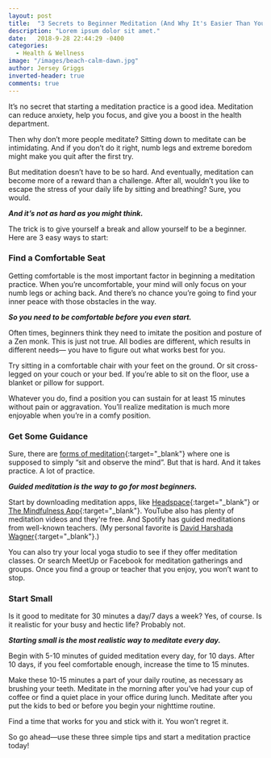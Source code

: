 ```yaml
---
layout: post
title:  "3 Secrets to Beginner Meditation (And Why It's Easier Than You Think)"
description: "Lorem ipsum dolor sit amet."
date:   2018-9-28 22:44:29 -0400
categories:
  - Health & Wellness
image: "/images/beach-calm-dawn.jpg"
author: Jersey Griggs
inverted-header: true
comments: true
---
```


It’s no secret that starting a meditation practice is a good idea. Meditation can reduce anxiety, help you focus, and give you a  boost in the health department.

Then why don’t more people meditate? Sitting down to meditate can be intimidating. And if you don’t do it right, numb legs and extreme boredom might make you quit after the first try.

But meditation doesn’t have to be so hard. And eventually, meditation can become more of a reward than a challenge. After all, wouldn’t you like to escape the stress of your daily life by sitting and breathing? Sure, you would.

***And it’s not as hard as you might think.***

The trick is to give yourself a break and allow yourself to be a beginner. Here are 3 easy ways to start:

### Find a Comfortable Seat

Getting comfortable is the most important factor in beginning a meditation practice. When you’re uncomfortable, your mind will only focus on your numb legs or aching back. And there’s no chance you’re going to find your inner peace with those obstacles in the way.

***So you need to be comfortable before you even start.***

Often times, beginners think they need to imitate the position and posture of a Zen monk. This is just not true. All bodies are different, which results in different needs— you have to figure out what works best for you.

Try sitting in a comfortable chair with your feet on the ground. Or sit cross-legged on your couch or your bed. If you’re able to sit on the floor, use a blanket or pillow for support.

Whatever you do, find a position you can sustain for at least 15 minutes without pain or aggravation. You’ll realize meditation is much more enjoyable when you’re in a comfy position.

### Get Some Guidance

Sure, there are [forms of meditation](https://www.dhamma.org/en-US/index){:target="_blank"} where one is supposed to simply “sit and observe the mind”. But that is hard. And it takes practice. A lot of practice.

***Guided meditation is the way to go for most beginners.***


Start by downloading meditation apps, like [Headspace](https://www.headspace.com/headspace-meditation-app){:target="_blank"} or  [The Mindfulness App](https://themindfulnessapp.com/){:target="_blank"}. YouTube also has plenty of meditation videos and they're free. And Spotify has guided meditations from well-known teachers. (My personal favorite is [David Harshada Wagner](http://davidhwagner.com/){:target="_blank"}.)

You can also try your local yoga studio to see if they offer meditation classes. Or search MeetUp or Facebook for meditation gatherings and groups. Once you find a group or teacher that you enjoy, you won’t want to stop.

### Start Small

Is it good to meditate for 30 minutes a day/7 days a week? Yes, of course. Is it realistic for your busy and hectic life? Probably not.

***Starting small is the most realistic way to meditate every day.***

Begin with 5-10 minutes of guided meditation every day, for 10 days. After 10 days, if you feel comfortable enough, increase the time to 15 minutes.

Make these 10-15 minutes a part of your daily routine, as necessary as brushing your teeth. Meditate in the morning after you’ve had your cup of coffee or find a quiet place in your office during lunch. Meditate after you put the kids to bed or before you begin your nighttime routine.

Find a time that works for you and stick with it. You won’t regret it.


So go ahead—use these three simple tips and start a meditation practice today!
